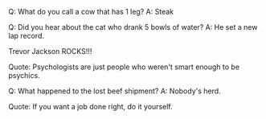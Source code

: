 Q: What do you call a cow that has 1 leg?
A: Steak

Q: Did you hear about the cat who drank 5 bowls of water?
A: He set a new lap record.

Trevor Jackson ROCKS!!!

Quote: Psychologists are just people who weren't smart enough to be psychics.

Q: What happened to the lost beef shipment?
A: Nobody's herd.

Quote: If you want a job done right, do it yourself.